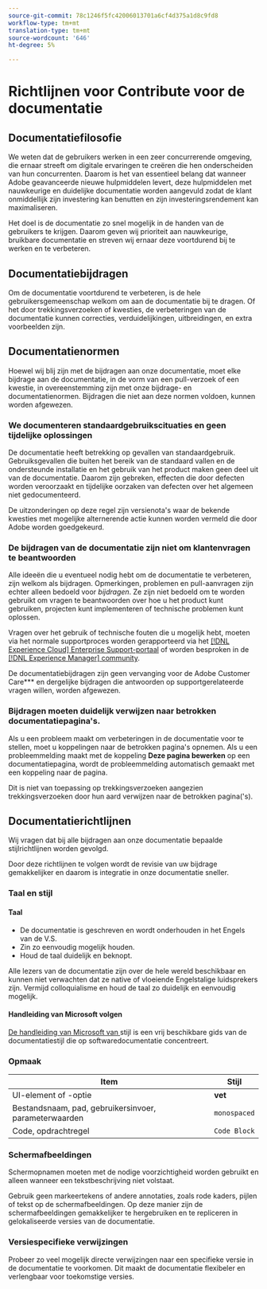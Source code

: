 ```yaml
---
source-git-commit: 78c1246f5fc42006013701a6cf4d375a1d8c9fd8
workflow-type: tm+mt
translation-type: tm+mt
source-wordcount: '646'
ht-degree: 5%

---
```

# Richtlijnen voor Contribute voor de documentatie

## Documentatiefilosofie

We weten dat de gebruikers werken in een zeer concurrerende omgeving, die ernaar streeft om digitale ervaringen te creëren die hen onderscheiden van hun concurrenten. Daarom is het van essentieel belang dat wanneer Adobe geavanceerde nieuwe hulpmiddelen levert, deze hulpmiddelen met nauwkeurige en duidelijke documentatie worden aangevuld zodat de klant onmiddellijk zijn investering kan benutten en zijn investeringsrendement kan maximaliseren.

Het doel is de documentatie zo snel mogelijk in de handen van de gebruikers te krijgen. Daarom geven wij prioriteit aan nauwkeurige, bruikbare documentatie en streven wij ernaar deze voortdurend bij te werken en te verbeteren.

## Documentatiebijdragen

Om de documentatie voortdurend te verbeteren, is de hele gebruikersgemeenschap welkom om aan de documentatie bij te dragen. Of het door trekkingsverzoeken of kwesties, de verbeteringen van de documentatie kunnen correcties, verduidelijkingen, uitbreidingen, en extra voorbeelden zijn.

## Documentatienormen

Hoewel wij blij zijn met de bijdragen aan onze documentatie, moet elke bijdrage aan de documentatie, in de vorm van een pull-verzoek of een kwestie, in overeenstemming zijn met onze bijdrage- en documentatienormen. Bijdragen die niet aan deze normen voldoen, kunnen worden afgewezen.

### We documenteren standaardgebruikscituaties en geen tijdelijke oplossingen

De documentatie heeft betrekking op gevallen van standaardgebruik. Gebruiksgevallen die buiten het bereik van de standaard vallen en de ondersteunde installatie en het gebruik van het product maken geen deel uit van de documentatie. Daarom zijn gebreken, effecten die door defecten worden veroorzaakt en tijdelijke oorzaken van defecten over het algemeen niet gedocumenteerd.

De uitzonderingen op deze regel zijn versienota&#39;s waar de bekende kwesties met mogelijke alternerende actie kunnen worden vermeld die door Adobe worden goedgekeurd.

### De bijdragen van de documentatie zijn niet om klantenvragen te beantwoorden

Alle ideeën die u eventueel nodig hebt om de documentatie te verbeteren, zijn welkom als bijdragen. Opmerkingen, problemen en pull-aanvragen zijn echter alleen bedoeld voor *bijdragen*. Ze zijn niet bedoeld om te worden gebruikt om vragen te beantwoorden over hoe u het product kunt gebruiken, projecten kunt implementeren of technische problemen kunt oplossen.

Vragen over het gebruik of technische fouten die u mogelijk hebt, moeten via het normale supportproces worden gerapporteerd via het [[!DNL Experience Cloud] Enterprise Support-portaal](https://helpx.adobe.com/nl/contact/enterprise-support.ec.html) of worden besproken in de [[!DNL Experience Manager] community](https://experienceleaguecommunities.adobe.com/t5/adobe-experience-manager/ct-p/adobe-experience-manager-community).

De documentatiebijdragen zijn geen vervanging voor de Adobe Customer Care*** en dergelijke bijdragen die antwoorden op supportgerelateerde vragen willen, worden afgewezen.

### Bijdragen moeten duidelijk verwijzen naar betrokken documentatiepagina&#39;s.

Als u een probleem maakt om verbeteringen in de documentatie voor te stellen, moet u koppelingen naar de betrokken pagina&#39;s opnemen. Als u een probleemmelding maakt met de koppeling **Deze pagina bewerken** op een documentatiepagina, wordt de probleemmelding automatisch gemaakt met een koppeling naar de pagina.

Dit is niet van toepassing op trekkingsverzoeken aangezien trekkingsverzoeken door hun aard verwijzen naar de betrokken pagina(&#39;s).

## Documentatierichtlijnen

Wij vragen dat bij alle bijdragen aan onze documentatie bepaalde stijlrichtlijnen worden gevolgd.

Door deze richtlijnen te volgen wordt de revisie van uw bijdrage gemakkelijker en daarom is integratie in onze documentatie sneller.

### Taal en stijl

#### Taal

* De documentatie is geschreven en wordt onderhouden in het Engels van de V.S.
* Zin zo eenvoudig mogelijk houden.
* Houd de taal duidelijk en beknopt.

Alle lezers van de documentatie zijn over de hele wereld beschikbaar en kunnen niet verwachten dat ze native of vloeiende Engelstalige luidsprekers zijn. Vermijd colloquialisme en houd de taal zo duidelijk en eenvoudig mogelijk.

#### Handleiding van Microsoft volgen

[De handleiding van Microsoft van ](https://docs.microsoft.com/en-us/style-guide/welcome/) stijl is een vrij beschikbare gids van de documentatiestijl die op softwaredocumentatie concentreert.

### Opmaak

| Item | Stijl |
| -------------------------------------------- | ---------------- |
| UI-element of -optie | **vet** |
| Bestandsnaam, pad, gebruikersinvoer, parameterwaarden | `monospaced` |
| Code, opdrachtregel | ```Code Block``` |

### Schermafbeeldingen

Schermopnamen moeten met de nodige voorzichtigheid worden gebruikt en alleen wanneer een tekstbeschrijving niet volstaat.

Gebruik geen markeertekens of andere annotaties, zoals rode kaders, pijlen of tekst op de schermafbeeldingen. Op deze manier zijn de schermafbeeldingen gemakkelijker te hergebruiken en te repliceren in gelokaliseerde versies van de documentatie.

### Versiespecifieke verwijzingen

Probeer zo veel mogelijk directe verwijzingen naar een specifieke versie in de documentatie te voorkomen. Dit maakt de documentatie flexibeler en verlengbaar voor toekomstige versies.
